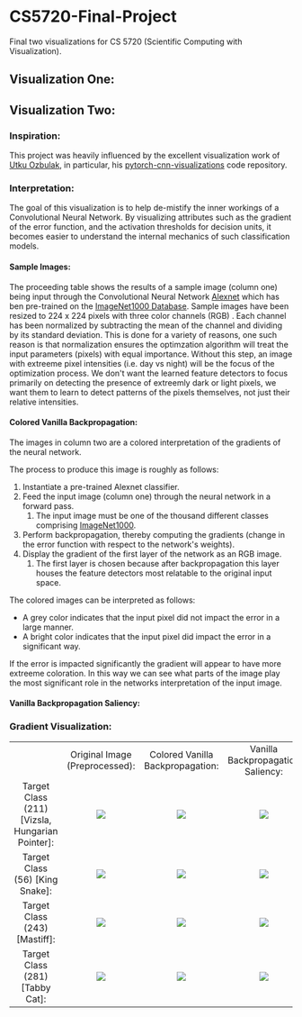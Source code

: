 # CS5720-Final-Project
Final two visualizations for CS 5720 (Scientific Computing with Visualization). 

## Visualization One:

## Visualization Two:

### Inspiration:

This project was heavily influenced by the excellent visualization work
of [Utku Ozbulak](github.com/utkuozbulak), in particular, his
[pytorch-cnn-visualizations](https://github.com/utkuozbulak/pytorch-cnn-visualizations)
code repository.

### Interpretation:

The goal of this visualization is to help de-mistify the inner workings
of a Convolutional Neural Network. By visualizing attributes such as the
gradient of the error function, and the activation thresholds for
decision units, it becomes easier to understand the internal mechanics
of such classification models.

#### Sample Images:
The proceeding table shows the results of a sample image (column one)
being input through the Convolutional Neural Network [Alexnet](https://papers.nips.cc/paper/4824-imagenet-classification-with-deep-convolutional-neural-networks.pdf)
which has ben pre-trained on the [ImageNet1000 Database](http://image-net.org/challenges/LSVRC/2014/browse-synsets).
Sample images have been resized to 224 x 224 pixels with three color channels (RGB)
. Each channel has been normalized by subtracting the mean of the channel and dividing by its standard deviation.
This is done for a variety of reasons, one such reason is that normalization
ensures the optimzation algorithm will treat the input parameters (pixels)
with equal importance. Without this step, an image with extreeme pixel
intensities (i.e. day vs night) will be the focus of the optimization process.
We don't want the learned feature detectors to focus primarily on
detecting the presence of extreemly dark or light pixels, we want them to
learn to detect patterns of the pixels themselves, not just their relative intensities.

#### Colored Vanilla Backpropagation:

The images in column two are a colored interpretation of the gradients of the neural network.

The process to produce this image is roughly as follows:
1. Instantiate a pre-trained Alexnet classifier.
2. Feed the input image (column one) through the neural network in a forward pass.
    1. The input image must be one of the thousand different classes comprising [ImageNet1000](http://image-net.org/challenges/LSVRC/2014/browse-synsets).
3. Perform backpropagation, thereby computing the gradients (change in the error function with respect to the network's
weights).
4. Display the gradient of the first layer of the network as an RGB image.
    1. The first layer is chosen because after backpropagation this layer houses the feature detectors most relatable to the original input space.

The colored images can be interpreted as follows:
* A grey color indicates that the input pixel did not impact the error in a large manner.
* A bright color indicates that the input pixel did impact the error in a significant way.

If the error is impacted significantly the gradient will appear to have
more extreeme coloration. In this way we can see what parts of the image
play the most significant role in the networks interpretation of the
input image.

#### Vanilla Backpropagation Saliency:
<!--  Absolute value shows which parts are most important to error function. -->

### Gradient Visualization:
 <table border=0>
     <tbody>
     <tr>
         <td></td>
         <td align='center'>Original Image (Preprocessed):</td>
         <td align='center'>Colored Vanilla Backpropagation:</td>
         <td align='center'>Vanilla Backpropagation Saliency: </td>
     </tr>
     <tr>
         <td width='19%' align='center'>Target Class (211) [Vizsla, Hungarian Pointer]:</td>
         <td width="20.25%" align='center'><img src="https://raw.githubusercontent.com/ccampell/CS5720-Final-Project/master/results/PyTorchCNNVisualizations/211/transformed_original.jpg"></td>
         <td width="20.25%" align='center'><img src="https://raw.githubusercontent.com/ccampell/CS5720-Final-Project/master/results/PyTorchCNNVisualizations/211/vanilla_bp_color.png"></td>
         <td width="20.25%" align='center'><img src="https://raw.githubusercontent.com/ccampell/CS5720-Final-Project/master/results/PyTorchCNNVisualizations/211/vanilla_bp_gray.png"></td>
         <td width="20.25%" align='center'><img src="https://raw.githubusercontent.com/ccampell/CS5720-Final-Project/gradient-optimization/results/PyTorchCNNVisualizations/211/anim/211.gif"</td>
     </tr>
     <tr>
         <td width='19%' align='center'>Target Class (56) [King Snake]:</td>
         <td width="20.25%" align='center'><img src="https://raw.githubusercontent.com/ccampell/CS5720-Final-Project/master/results/PyTorchCNNVisualizations/56/transformed_original.jpg"></td>
         <td width="20.25%" align='center'><img src="https://raw.githubusercontent.com/ccampell/CS5720-Final-Project/master/results/PyTorchCNNVisualizations/56/vanilla_bp_color.png"></td>
         <td width="20.25%" align='center'><img src="https://raw.githubusercontent.com/ccampell/CS5720-Final-Project/master/results/PyTorchCNNVisualizations/56/vanilla_bp_gray.png"></td>
     </tr>
     <tr>
         <td width='19%' align='center'>Target Class (243) [Mastiff]:</td>
         <td width="20.25%" align='center'><img src="https://raw.githubusercontent.com/ccampell/CS5720-Final-Project/master/results/PyTorchCNNVisualizations/243/transformed_original.jpg"></td>
         <td width="20.25%" align='center'><img src="https://raw.githubusercontent.com/ccampell/CS5720-Final-Project/master/results/PyTorchCNNVisualizations/243/vanilla_bp_color.png"></td>
         <td width="20.25%" align='center'><img src="https://raw.githubusercontent.com/ccampell/CS5720-Final-Project/master/results/PyTorchCNNVisualizations/243/vanilla_bp_gray.png"></td>
     </tr>
     <tr>
         <td width='19%' align='center'>Target Class (281) [Tabby Cat]:</td>
         <td width="20.25%" align='center'><img src="https://raw.githubusercontent.com/ccampell/CS5720-Final-Project/master/results/PyTorchCNNVisualizations/281/transformed_original.jpg"></td>
         <td width="20.25%" align='center'><img src="https://raw.githubusercontent.com/ccampell/CS5720-Final-Project/master/results/PyTorchCNNVisualizations/281/vanilla_bp_color.png"></td>
         <td width="20.25%" align='center'><img src="https://raw.githubusercontent.com/ccampell/CS5720-Final-Project/master/results/PyTorchCNNVisualizations/281/vanilla_bp_gray.png"></td>
     </tr>
     </tbody>
 </table>
